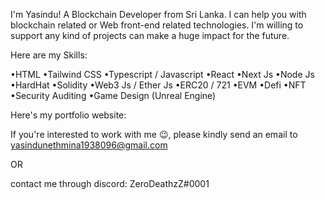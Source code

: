I'm Yasindu! A Blockchain Developer from Sri Lanka. I can help you with blockchain related or Web front-end related technologies. I'm willing to support any kind of projects can make a huge impact for the future.

Here are my Skills:

•HTML 
•Tailwind CSS
•Typescript / Javascript 
•React
•Next Js
•Node Js
•HardHat
•Solidity
•Web3 Js / Ether Js
•ERC20 / 721
•EVM
•Defi
•NFT
•Security Auditing
•Game Design (Unreal Engine)

Here's my portfolio website:

If you're interested to work with me 😉, please kindly send an email to yasindunethmina1938096@gmail.com 

OR 

contact me through discord: ZeroDeathzZ#0001
